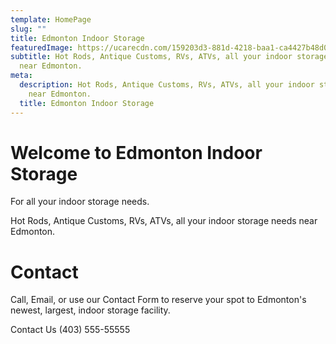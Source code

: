 ```yaml
---
template: HomePage
slug: ""
title: Edmonton Indoor Storage
featuredImage: https://ucarecdn.com/159203d3-881d-4218-baa1-ca4427b48d0d/
subtitle: Hot Rods, Antique Customs, RVs, ATVs, all your indoor storage needs
  near Edmonton.
meta:
  description: Hot Rods, Antique Customs, RVs, ATVs, all your indoor storage needs
    near Edmonton.
  title: Edmonton Indoor Storage
---
```

# Welcome to Edmonton Indoor Storage
For all your indoor storage needs.

Hot Rods, Antique Customs, RVs, ATVs, all your indoor storage needs near Edmonton.

# Contact
Call, Email, or use our Contact Form to reserve your spot to Edmonton's newest, largest, indoor storage facility.

Contact Us
(403) 555-55555